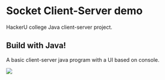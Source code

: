 # Socket Client-Server demo
HackerU college Java client-server project.

## Build with Java! 
A basic client-server java program with a UI based on console.  

<img src="https://github.com/alonsd/Java-Project/blob/master/project_screenshot.jpg"/>
